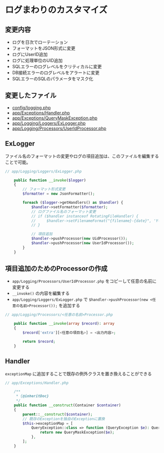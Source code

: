 # ログまわりのカスタマイズ

## 変更内容

- ログを日次でローテーション
- フォーマットをJSON形式に変更
- ログにUserID追加
- ログに処理単位のUID追加
- SQLエラーのログレベルをクリティカルに変更
- DB接続エラーのログレベルをアラートに変更
- SQLエラーのSQLのパラメータをマスク化

## 変更したファイル

- [config/logging.php](../config/logging.php)
- [app/Exceptions/Handler.php](../app/Exceptions/Handler.php)
- [app/Exceptions/QueryMaskException.php](../app/Exceptions/QueryMaskException.php)
- [app/Logging/Loggers/ExLogger.php](../app/Logging/Loggers/ExLogger.php)
- [app/Logging/Processors/UserIdProcessor.php](../app/Logging/Processors/UserIdProcessor.php)

## ExLogger

ファイル名のフォーマットの変更やログの項目追加は、このファイルを編集することで可能。

```php
// app/Logging/Loggers/ExLogger.php

    public function __invoke($logger)
    {
        // フォーマット形式変更
        $formatter = new JsonFormatter();

        foreach ($logger->getHandlers() as $handler) {
            $handler->setFormatter($formatter);
            // ログファイル名のフォーマット変更
            // if ($handler instanceof RotatingFileHandler) {
            //     $handler->setFilenameFormat("{filename}-{date}", 'Y-m-d');
            // }

            // 項目追加
            $handler->pushProcessor(new UidProcessor());
            $handler->pushProcessor(new UserIdProcessor());
        }
    }
```

## 項目追加のためのProcessorの作成

- `app/Logging/Processors/UserIdProcessor.php` をコピーして任意の名前に変更する
- `__invoke()` の内容を編集する
- `app/Logging/Loggers/ExLogger.php` で `$handler->pushProcessor(new <任意の名前>Processor());` を追加する

```php
// app/Logging/Processors/<任意の名前>Processor.php

    public function __invoke(array $record): array
    {
        $record['extra'][<任意の項目名>] = <出力内容>;

        return $record;
    }
```

## Handler

`exceptionMap` に追加することで既存の例外クラスを置き換えることができる

```php
// app/Exceptions/Handler.php

    /**
     * {@inheritDoc}
     */
    public function __construct(Container $container)
    {
        parent::__construct($container);
        // 既存のExceptionを独自のExceptionに置換
        $this->exceptionMap = [
            QueryException::class => function (QueryException $e): QueryMaskException {
                return new QueryMaskException($e);
            },
        ];
    }
```
